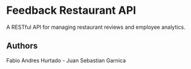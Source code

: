 # Feedback Restaurant API

A RESTful API for managing restaurant reviews and employee analytics.

## Authors

Fabio Andres Hurtado - Juan Sebastian Garnica
